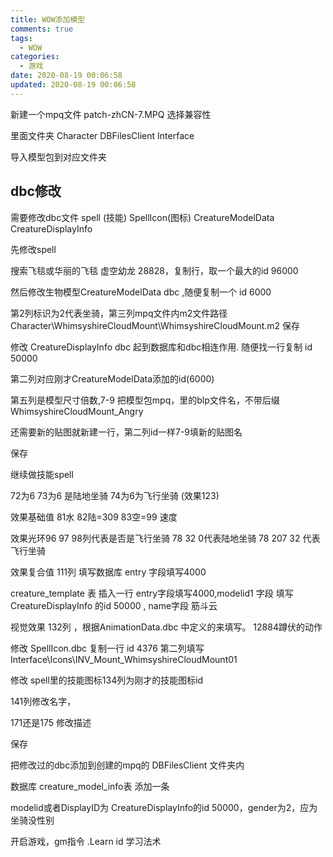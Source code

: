 ```yaml
---
title: WOW添加模型
comments: true
tags:
  - WOW
categories:
  - 游戏
date: 2020-08-19 00:06:58
updated: 2020-08-19 00:06:58
---
```


新建一个mpq文件 patch-zhCN-7.MPQ 选择兼容性

里面文件夹 Character  DBFilesClient  Interface

导入模型包到对应文件夹

<!--more-->

## dbc修改

需要修改dbc文件 spell (技能)  SpellIcon(图标)		CreatureModelData	CreatureDisplayInfo



先修改spell

搜索飞毯或华丽的飞毯 虚空幼龙 28828，复制行，取一个最大的id    96000



然后修改生物模型CreatureModelData	dbc  ,随便复制一个 id 6000

第2列标识为2代表坐骑，第三列mpq文件内m2文件路径 Character\WhimsyshireCloudMount\WhimsyshireCloudMount.m2    保存



修改  CreatureDisplayInfo dbc   起到数据库和dbc相连作用. 随便找一行复制 id 50000 

第二列对应刚才CreatureModelData添加的id(6000)

第五列是模型尺寸倍数,7-9 把模型包mpq，里的blp文件名，不带后缀 WhimsyshireCloudMount_Angry

还需要新的贴图就新建一行，第二列id一样7-9填新的贴图名

保存



继续做技能spell

72为6 73为6 是陆地坐骑 74为6为飞行坐骑 (效果123)

效果基础值 81水 82陆=309 83空=99 速度

效果光环96 97 98列代表是否是飞行坐骑  78 32 0代表陆地坐骑  78 207 32 代表飞行坐骑

效果复合值 111列 填写数据库 entry 字段填写4000

 creature_template 表 插入一行 entry字段填写4000,modelid1 字段 填写 CreatureDisplayInfo 的id  50000 , name字段 筋斗云

视觉效果 132列 ，根据AnimationData.dbc 中定义的来填写。  12884蹲伏的动作

修改 SpellIcon.dbc 复制一行 id 4376 第二列填写 Interface\Icons\INV_Mount_WhimsyshireCloudMount01

修改 spell里的技能图标134列为刚才的技能图标id

141列修改名字，

171还是175 修改描述

保存



把修改过的dbc添加到创建的mpq的 DBFilesClient 文件夹内



数据库 creature_model_info表 添加一条

modelid或者DisplayID为 CreatureDisplayInfo的id  50000，gender为2，应为坐骑没性别 



开启游戏，gm指令 .Learn id  学习法术